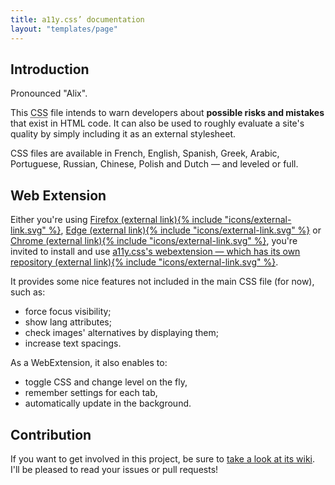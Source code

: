 ```yaml
---
title: a11y.css’ documentation
layout: "templates/page"
---
```


## Introduction

Pronounced "Alix".

This <abbr title="Cascading StyleSheet" aria-label="Cascading StyleSheet">CSS</abbr> file intends to warn developers about <b>possible risks and mistakes</b> that exist in HTML code. It can also be used to roughly evaluate a site's quality by simply including it as an external stylesheet.

CSS files are available in French, English, Spanish, Greek, Arabic, Portuguese, Russian, Chinese, Polish and Dutch — and leveled or full.

## Web Extension

Either you're using <a href="https://addons.mozilla.org/en-GB/firefox/addon/a11ycss/" target="_blank">Firefox&nbsp;<span class="sr-only">(external link)</span>{% include "icons/external-link.svg" %}</a>, <a href="https://microsoftedge.microsoft.com/addons/detail/a11ycss/lkehmahcnhddkdaemngepjckgcjnidpe" target="_blank">Edge&nbsp;<span class="sr-only">(external link)</span>{% include "icons/external-link.svg" %}</a>
or <a href="https://chrome.google.com/webstore/detail/a11ycss/iolfinldndiiobhednboghogkiopppid?hl=fr" target="_blank">Chrome&nbsp;<span class="sr-only">(external link)</span>{% include "icons/external-link.svg" %}</a>, 
you're invited to install and use <a href="https://github.com/ffoodd/a11y.css-webextension" target="_blank">a11y.css's webextension — which has its own repository&nbsp;<span class="sr-only">(external link)</span>{% include "icons/external-link.svg" %}</a>.

It provides some nice features not included in the main CSS file (for now), such as:

* force focus visibility;
* show lang attributes;
* check images' alternatives by displaying them;
* increase text spacings.

As a WebExtension, it also enables to:

* toggle CSS and change level on the fly, 
* remember settings for each tab,
* automatically update in the background.

## Contribution

If you want to get involved in this project, be sure to [take a look at its wiki](https://github.com/ffoodd/a11y.css/wiki). I'll be pleased to read your issues or pull requests!
